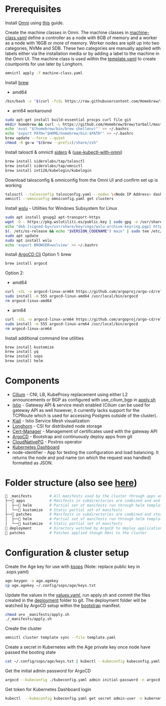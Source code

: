 # Prerequisites

Install [Omni](https://github.com/siderolabs/omni) using [this](https://omni.siderolabs.com/how-to-guides/self_hosted/index) guide.

Create the machine classes in Omni. The machine classes in [machine-class.yaml](machine-class.yaml) define a controller as a node with 8GB of memory and a worker as a node with 16GB or more of memory. Worker nodes are split up into two categories, NVMe and SDB. These two categories are manually applied with labels either via the installation media or by adding a label to the machine in the Omni UI. The machine class is used within the [template.yaml](template.yaml) to create countpoints for use later by Longhorn.
```bash
omnictl apply -f machine-class.yaml
```
Install [brew](https://docs.brew.sh/Homebrew-on-Linux)
- amd64
```bash
/bin/bash -c "$(curl -fsSL https://raw.githubusercontent.com/Homebrew/install/HEAD/install.sh)"
```
- arm64 workaround
```bash
sudo apt-get install build-essential procps curl file git
mkdir homebrew && curl -L https://github.com/Homebrew/brew/tarball/master | tar xz --strip-components 1 -C homebrew
echo 'eval "$(homebrew/bin/brew shellenv)"' >> ~/.bashrc
echo 'export PATH="$HOME/homebrew/bin:$PATH"' >> ~/.bashrc
brew update --force --quiet
chmod -R go-w "$(brew --prefix)/share/zsh"
```
Install talosctl & omnictl [sidero](https://github.com/siderolabs/homebrew-tap) & ([use-kubectl-with-omni](https://omni.siderolabs.com/how-to-guides/use-kubectl-with-omni))
```bash
brew install siderolabs/tap/talosctl
brew install siderolabs/tap/omnictl
brew install int128/kubelogin/kubelogin
```
Download talosconfig & omniconfig from the Omni UI and confirm set up is working
```bash
talosctl --talosconfig talosconfig.yaml --nodes \<Node IP Address> dashboard
omnictl --omniconfig omniconfig.yaml get clusters
```
Install [wslu](https://wslutiliti.es/wslu/install.html) - Utilities for Windows Subsystem for Linux
```bash
sudo apt install gnupg2 apt-transport-https
wget -O - https://pkg.wslutiliti.es/public.key | sudo gpg -o /usr/share/keyrings/wslu-archive-keyring.pgp --dearmor
echo "deb [signed-by=/usr/share/keyrings/wslu-archive-keyring.pgp] https://pkg.wslutiliti.es/debian \
$(. /etc/os-release && echo "$VERSION_CODENAME") main" | sudo tee /etc/apt/sources.list.d/wslu.list
sudo apt update
sudo apt install wslu
echo 'export BROWSER=wslview' >> ~/.bashrc
```
Install [ArgoCD Cli](https://argo-cd.readthedocs.io/en/stable/cli_installation/)
Option 1: brew
```bash
brew install argocd
```
Option 2:
- amd64
```bash
curl -sSL -o argocd-linux-arm64 https://github.com/argoproj/argo-cd/releases/latest/download/argocd-linux-amd64
sudo install -m 555 argocd-linux-amd64 /usr/local/bin/argocd
rm argocd-linux-amd64
```
- arm64
```bash
curl -sSL -o argocd-linux-arm64 https://github.com/argoproj/argo-cd/releases/latest/download/argocd-linux-arm64
sudo install -m 555 argocd-linux-arm64 /usr/local/bin/argocd
rm argocd-linux-arm64
```
Install additional command line utilities
```bash
brew install kustomize
brew install yq
brew install sops
brew install helm
```

# Components
- [Cilium](https://cilium.io/) - CNI, LB, KubeProxy replacement using either L2 announcements or BGP as configured with use_cilium_bgp in [apply.sh]( _manifests/apply.sh)
- [Istio](https://istio.io/) - Gateway API & service mesh enabled (Cilium can be used for gateway API as well however, it currently lacks support for the TCPRoute which is used for accessing Postgres outside of the cluster).
- [Kiali](https://kiali.io/) - Istio Service Mesh visualization
- [Longhorn](https://longhorn.io/) - CSI for distributed node storage
- [Cert-Manager](https://cert-manager.io/) - Management of certificates used with the gateway API
- [ArgoCD](https://argo-cd.readthedocs.io/en/stable/) - Bootstrap and continuously deploy apps from git
- [CloudNativePG](https://cloudnative-pg.io/) - Postres operator
- [Kubernetes Dashboard](https://kubernetes.io/docs/tasks/access-application-cluster/web-ui-dashboard/)
- node-identifier - App for testing the configuration and load balancing. It returns the node and pod name (on which the request was handled) formatted as JSON.

# Folder structure (also see [here](_manifests/README.md))
```sh
📁 _manifests        # All manifests used by the cluster through apps and patches
├──📁 apps           # Manifests in subdirectories are combined and and stored in the deployment folder
│  ├──📁 helm        # Partial set of manifests run through helm template to apply variables
│  └──📁 kustomize   # Static partial set of manifests
├──📁 patches        # Manifests in subdirectories are combined and stored in the patches folder
│  ├──📁 helm        # Partial set of manifests run through helm template to apply variables
│  └──📁 kustomize   # Static partial set of manifests
📁 deployment        # Directory watched by ArgoCD to deploy applications
📁 patches           # Patches applied though Omni to the cluster
```

# Configuration & cluster setup
Create the Age key for use with [ksops](https://github.com/viaduct-ai/kustomize-sops) (Note: replace public key in .sops.yaml)
```bash
age-keygen -o age.agekey
cp age.agekey ~/.config/sops/age/keys.txt
```
Update the values in the [values.yaml](_manifests/apps/helm/values.yaml), run apply.sh and commit the files created in the [deployment](deployment) folder to git. The deployment folder will be watched by ArgoCD setup within the [bootstrap]( _manifests/patches/helm/argocd/templates/bootstrap-app-set.yaml) manifest.
```bash
chmod u+x _manifests/apply.sh
./_manifests/apply.sh
```
Create the cluster
```bash
omnictl cluster template sync --file template.yaml
```
Create a secret in Kubernetes with the Age private key once node have passed the booting state
```bash
cat ~/.config/sops/age/keys.txt | kubectl --kubeconfig kubeconfig.yaml create secret generic sops-age --namespace=argocd --from-file=keys.txt=/dev/stdin
```

Get the initial admin password for ArgoCD
```bash
argocd --kubeconfig ./kubeconfig.yaml admin initial-password -n argocd
```
Get token for Kubernetes Dashboard login
```bash
kubectl  --kubeconfig kubeconfig.yaml get secret admin-user -n kubernetes-dashboard -o jsonpath="{.data.token}" | base64 -d
```